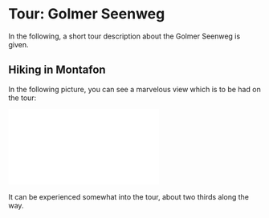 # Tour: Golmer Seenweg

In the following, a short tour description about the Golmer Seenweg is given.

## Hiking in Montafon

In the following picture, you can see a marvelous view which is to be had on the tour:

![View of the Rätikon Group approximately two thirds along the way.](mato/samples/groff/images/IMG_4025.pdf)

It can be experienced somewhat into the tour, about two thirds along the way.